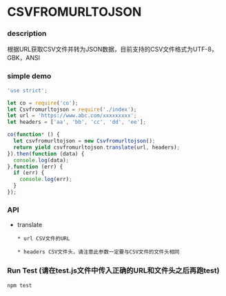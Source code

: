 # CSVFROMURLTOJSON

### description

根据URL获取CSV文件并转为JSON数据，目前支持的CSV文件格式为UTF-8，GBK，ANSI

### simple demo
```js
'use strict';

let co = require('co');
let Csvfromurltojson = require('./index');
let url = 'https://www.abc.com/xxxxxxxxx';
let headers = ['aa', 'bb', 'cc', 'dd', 'ee'];

co(function* () {
  let csvfromurltojson = new Csvfromurltojson();
  return yield csvfromurltojson.translate(url, headers);
}).then(function (data) {
  console.log(data);
},function (err) {
  if (err) {
    console.log(err);
  }
});

```
### API

* translate

      * url CSV文件的URL

      * headers CSV文件头，请注意此参数一定要与CSV文件的文件头相同

### Run Test (请在test.js文件中传入正确的URL和文件头之后再跑test)

```
npm test
```
